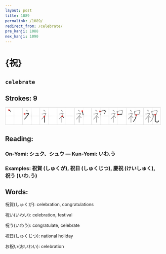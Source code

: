 ```yaml
---
layout: post
title: 1089
permalink: /1089/
redirect_from: /celebrate/
pre_kanji: 1088
nex_kanji: 1090
---
```


# {祝}

## `celebrate`

## Strokes: 9

<div class="stroke"><img src="../images/E7A59D.png" /></div>

## Reading:

### On-Yomi: シュク、シュウ &mdash; Kun-Yomi: いわ.う

### Examples: 祝賀 (しゅくが), 祝日 (しゅくじつ), 慶祝 (けいしゅく), 祝う (いわ.う)

## Words:

祝賀(しゅくが): celebration, congratulations

祝い(いわい): celebration, festival

祝う(いわう): congratulate, celebrate

祝日(しゅくじつ): national holiday

お祝い(おいわい): celebration
